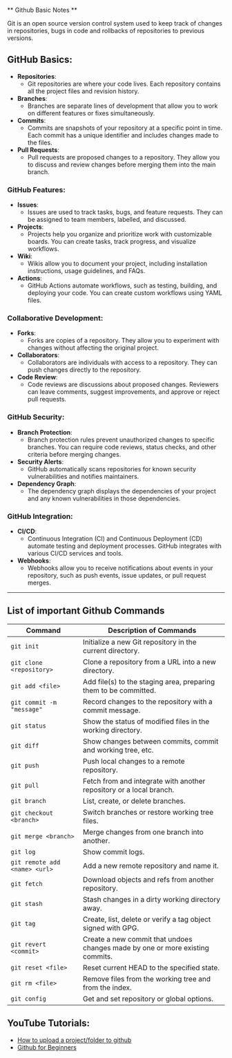 ** Github Basic Notes **

Git is an open source version control system used to keep track of changes in repositories, bugs in code and rollbacks of repositories to previous versions.

## GitHub Basics:

- **Repositories**: 
  - Git repositories are where your code lives. Each repository contains all the project files and revision history.
- **Branches**: 
  - Branches are separate lines of development that allow you to work on different features or fixes simultaneously.
- **Commits**: 
  - Commits are snapshots of your repository at a specific point in time. Each commit has a unique identifier and includes changes made to the files.
- **Pull Requests**: 
  - Pull requests are proposed changes to a repository. They allow you to discuss and review changes before merging them into the main branch.

### GitHub Features:

- **Issues**: 
  - Issues are used to track tasks, bugs, and feature requests. They can be assigned to team members, labelled, and discussed.
- **Projects**: 
  - Projects help you organize and prioritize work with customizable boards. You can create tasks, track progress, and visualize workflows.
- **Wiki**: 
  - Wikis allow you to document your project, including installation instructions, usage guidelines, and FAQs.
- **Actions**: 
  - GitHub Actions automate workflows, such as testing, building, and deploying your code. You can create custom workflows using YAML files.

### Collaborative Development:

- **Forks**: 
  - Forks are copies of a repository. They allow you to experiment with changes without affecting the original project.
- **Collaborators**: 
  - Collaborators are individuals with access to a repository. They can push changes directly to the repository.
- **Code Review**: 
  - Code reviews are discussions about proposed changes. Reviewers can leave comments, suggest improvements, and approve or reject pull requests.

### GitHub Security:

- **Branch Protection**: 
  - Branch protection rules prevent unauthorized changes to specific branches. You can require code reviews, status checks, and other criteria before merging changes.
- **Security Alerts**: 
  - GitHub automatically scans repositories for known security vulnerabilities and notifies maintainers.
- **Dependency Graph**: 
  - The dependency graph displays the dependencies of your project and any known vulnerabilities in those dependencies.

### GitHub Integration:

- **CI/CD**: 
  - Continuous Integration (CI) and Continuous Deployment (CD) automate testing and deployment processes. GitHub integrates with various CI/CD services and tools.
- **Webhooks**: 
  - Webhooks allow you to receive notifications about events in your repository, such as push events, issue updates, or pull request merges.

***

## List of important Github Commands

| Command                   | Description of Commands                                                                  |
|---------------------------|------------------------------------------------------------------------------------------|
| `git init`                | Initialize a new Git repository in the current directory.                                 |
| `git clone <repository>`  | Clone a repository from a URL into a new directory.                                      |
| `git add <file>`          | Add file(s) to the staging area, preparing them to be committed.                         |
| `git commit -m "message"` | Record changes to the repository with a commit message.                                    |
| `git status`              | Show the status of modified files in the working directory.                               |
| `git diff`                | Show changes between commits, commit and working tree, etc.                               |
| `git push`                | Push local changes to a remote repository.                                                |
| `git pull`                | Fetch from and integrate with another repository or a local branch.                        |
| `git branch`              | List, create, or delete branches.                                                         |
| `git checkout <branch>`   | Switch branches or restore working tree files.                                            |
| `git merge <branch>`      | Merge changes from one branch into another.                                                |
| `git log`                 | Show commit logs.                                                                         |
| `git remote add <name> <url>` | Add a new remote repository and name it.                                                |
| `git fetch`               | Download objects and refs from another repository.                                         |
| `git stash`               | Stash changes in a dirty working directory away.                                          |
| `git tag`                 | Create, list, delete or verify a tag object signed with GPG.                               |
| `git revert <commit>`     | Create a new commit that undoes changes made by one or more existing commits.             |
| `git reset <file>`        | Reset current HEAD to the specified state.                                                |
| `git rm <file>`           | Remove files from the working tree and from the index.                                     |
| `git config`              | Get and set repository or global options.                                                  |


## YouTube Tutorials:

- [How to upload a project/folder to github](https://www.youtube.com/watch?v=p8bZBvcFPuk&lc=UgwQlQmQQWOdjxRbroB4AaABAg.A1zNvtncqmKA207le2ZizF)
- [Github for Beginners](https://www.youtube.com/watch?v=RGOj5yH7evk&t=181s)
